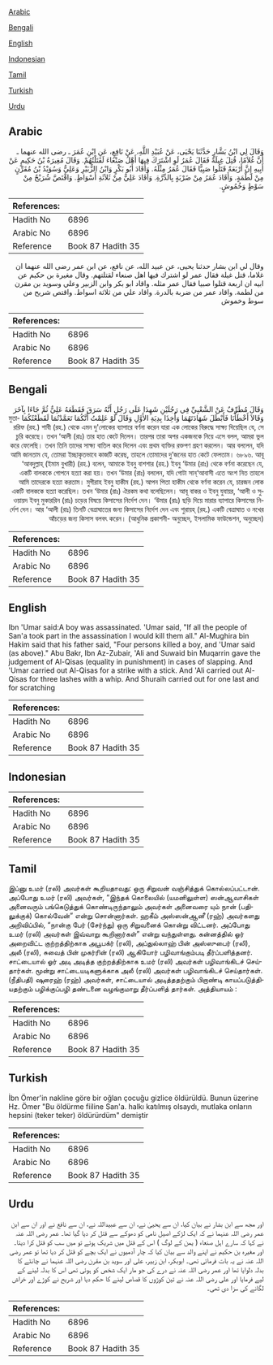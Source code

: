 [Arabic](#arabic)

[Bengali](#bengali)

[English](#english)

[Indonesian](#indonesian)

[Tamil](#tamil)

[Turkish](#turkish)

[Urdu](#urdu)

## Arabic


<div dir="rtl" lang="ar" style={{fontSize:'larger',backgroundColor:'#f8f9fa',padding:20}}>
وَقَالَ لِي ابْنُ بَشَّارٍ حَدَّثَنَا يَحْيَى، عَنْ عُبَيْدِ اللَّهِ، عَنْ نَافِعٍ، عَنِ ابْنِ عُمَرَ ـ رضى الله عنهما ـ أَنَّ غُلاَمًا، قُتِلَ غِيلَةً فَقَالَ عُمَرُ لَوِ اشْتَرَكَ فِيهَا أَهْلُ صَنْعَاءَ لَقَتَلْتُهُمْ‏.‏ وَقَالَ مُغِيرَةُ بْنُ حَكِيمٍ عَنْ أَبِيهِ إِنَّ أَرْبَعَةً قَتَلُوا صَبِيًّا فَقَالَ عُمَرُ مِثْلَهُ‏.‏ وَأَقَادَ أَبُو بَكْرٍ وَابْنُ الزُّبَيْرِ وَعَلِيٌّ وَسُوَيْدُ بْنُ مُقَرِّنٍ مِنْ لَطْمَةٍ‏.‏ وَأَقَادَ عُمَرُ مِنْ ضَرْبَةٍ بِالدِّرَّةِ‏.‏ وَأَقَادَ عَلِيٌّ مِنْ ثَلاَثَةِ أَسْوَاطٍ‏.‏ وَاقْتَصَّ شُرَيْحٌ مِنْ سَوْطٍ وَخُمُوشٍ‏.‏
</div>
<div style={{backgroundColor:'#f8f9fa',padding:20, marginBottom: 10}}><table> <thead> <tr> <th>References:</th> <th></th> </tr> </thead> <tbody><tr><td>Hadith No</td><td>6896</td></tr><tr><td>Arabic No</td><td>6896</td></tr><tr><td>Reference</td><td>Book 87 Hadith 35</td></tr></tbody></table></div>


<div dir="rtl" lang="ar" style={{fontSize:'larger',backgroundColor:'#f8f9fa',padding:20}}>
وقال لي ابن بشار حدثنا يحيى، عن عبيد الله، عن نافع، عن ابن عمر رضى الله عنهما ان غلاما، قتل غيلة فقال عمر لو اشترك فيها اهل صنعاء لقتلتهم. وقال مغيرة بن حكيم عن ابيه ان اربعة قتلوا صبيا فقال عمر مثله. واقاد ابو بكر وابن الزبير وعلي وسويد بن مقرن من لطمة. واقاد عمر من ضربة بالدرة. واقاد علي من ثلاثة اسواط. واقتص شريح من سوط وخموش
</div>
<div style={{backgroundColor:'#f8f9fa',padding:20, marginBottom: 10}}><table> <thead> <tr> <th>References:</th> <th></th> </tr> </thead> <tbody><tr><td>Hadith No</td><td>6896</td></tr><tr><td>Arabic No</td><td>6896</td></tr><tr><td>Reference</td><td>Book 87 Hadith 35</td></tr></tbody></table></div>

## Bengali


<div dir="rtl" lang="bn" style={{fontSize:'larger',backgroundColor:'#f8f9fa',padding:20}}>
وَقَالَ مُطَرِّفٌ عَنْ الشَّعْبِيِّ فِي رَجُلَيْنِ شَهِدَا عَلَى رَجُلٍ أَنَّهُ سَرَقَ فَقَطَعَهُ عَلِيٌّ ثُمَّ جَاءَا بِآخَرَ وَقَالاَ أَخْطَأْنَا فَأَبْطَلَ شَهَادَتَهُمَا وَأُخِذَا بِدِيَةِ الأَوَّلِ وَقَالَ لَوْ عَلِمْتُ أَنَّكُمَا تَعَمَّدْتُمَا لَقَطَعْتُكُمَا মুতাররিফ (রহ.) শাবী (রহ.) থেকে এমন দু'লোকের ব্যাপারে বর্ণনা করেন যারা এক লোকের বিরুদ্ধে সাক্ষ্য দিয়েছিল যে, সে চুরি করেছে। তখন ‘আলী (রাঃ) তার হাত কেটে দিলেন। তারপর তারা অপর একজনকে নিয়ে এসে বলল, আমরা ভুল করে ফেলেছি। তখন তিনি তাদের সাক্ষ্য বাতিল করে দিলেন এবং প্রথম ব্যক্তির রক্তপণ গ্রহণ করলেন। আর বললেন, যদি আমি জানতাম যে, তোমরা ইচ্ছাকৃতভাবে কাজটি করেছ, তাহলে তোমাদের দু’জনের হাত কেটে ফেলতাম। ৬৮৯৬. আবূ ‘আবদুল্লাহ্ (ইমাম বুখারী) (রহ.) বলেন, আমাকে ইবনু বাশশার (রহ.) ইবনু ‘উমার (রাঃ) থেকে বর্ণনা করেছেন যে, একটি বালককে গোপনে হত্যা করা হয়। তখন ‘উমার (রাঃ) বললেন, যদি গোটা সান্‘আবাসী এতে অংশ নিত তাহলে আমি তাদেরকে হত্যা করতাম। মুগীরাহ ইবনু হাকীম (রহ.) আপন পিতা হাকীম থেকে বর্ণনা করেন যে, চারজন লোক একটি বালককে হত্যা করেছিল। তখন ‘উমার (রাঃ) ঐরকম কথা বলেছিলেন। আবূ বাকর ও ইবনু যুবায়র, ‘আলী ও সুওয়ায়দ ইবনু মুকাররিন (রাঃ) চড়ের বিষয়ে কিসাসের নির্দেশ দেন। ‘উমার (রাঃ) ছড়ি দিয়ে মারার ব্যাপারে কিসাসের নির্দেশ দেন। আর ‘আলী (রাঃ) তিনটি বেত্রাঘাতের জন্য কিসাসের নির্দেশ দেন এবং শুরায়হ্ (রহ.) একটি বেত্রাঘাত ও নখের আঁচড়ের জন্য কিসাস বলবৎ করেন। (আধুনিক প্রকাশনী- অনুচ্ছেদ, ইসলামিক ফাউন্ডেশন, অনুচ্ছেদ)
</div>
<div style={{backgroundColor:'#f8f9fa',padding:20, marginBottom: 10}}><table> <thead> <tr> <th>References:</th> <th></th> </tr> </thead> <tbody><tr><td>Hadith No</td><td>6896</td></tr><tr><td>Arabic No</td><td>6896</td></tr><tr><td>Reference</td><td>Book 87 Hadith 35</td></tr></tbody></table></div>

## English


<div dir="ltr" lang="en" style={{fontSize:'larger',backgroundColor:'#f8f9fa',padding:20}}>
Ibn 'Umar said:A boy was assassinated. 'Umar said, "If all the people of San'a took part in the assassination I would kill them all." Al-Mughira bin Hakim said that his father said, "Four persons killed a boy, and 'Umar said (as above)." Abu Bakr, Ibn Az-Zubair, 'Ali and Suwaid bin Muqarrin gave the judgement of Al-Qisas (equality in punishment) in cases of slapping. And 'Umar carried out Al-Qisas for a strike with a stick. And 'Ali carried out Al-Qisas for three lashes with a whip. And Shuraih carried out for one last and for scratching
</div>
<div style={{backgroundColor:'#f8f9fa',padding:20, marginBottom: 10}}><table> <thead> <tr> <th>References:</th> <th></th> </tr> </thead> <tbody><tr><td>Hadith No</td><td>6896</td></tr><tr><td>Arabic No</td><td>6896</td></tr><tr><td>Reference</td><td>Book 87 Hadith 35</td></tr></tbody></table></div>

## Indonesian


<div dir="ltr" lang="id" style={{fontSize:'larger',backgroundColor:'#f8f9fa',padding:20}}>

</div>
<div style={{backgroundColor:'#f8f9fa',padding:20, marginBottom: 10}}><table> <thead> <tr> <th>References:</th> <th></th> </tr> </thead> <tbody><tr><td>Hadith No</td><td>6896</td></tr><tr><td>Arabic No</td><td>6896</td></tr><tr><td>Reference</td><td>Book 87 Hadith 35</td></tr></tbody></table></div>

## Tamil


<div dir="ltr" lang="ta" style={{fontSize:'larger',backgroundColor:'#f8f9fa',padding:20}}>
இப்னு உமர் (ரலி) அவர்கள் கூறியதாவது: ஒரு சிறுவன் வஞ்சித்துக் கொல்லப்பட்டான். அப்போது உமர் (ரலி) அவர்கள், “இந்தக் கொலையில் (யமனிலுள்ள) ஸன்ஆவாசிகள் அனைவரும் பங்கெடுத்துக் கொண்டிருந்தாலும் அவர்கள் அனைவரை யும் நான் (பதிலுக்குக்) கொல்வேன்” என்று சொன்னார்கள். ஹகீம் அஸ்ஸன்ஆனீ (ரஹ்) அவர்களது அறிவிப்பில், “நான்கு பேர் (சேர்ந்து) ஒரு சிறுவனைக் கொன்று விட்டனர். அப்போது உமர் (ரலி) அவர்கள் இவ்வாறு கூறினார்கள்” என்று வந்துள்ளது. கன்னத்தில் ஓர் அறைவிட்ட குற்றத்திற்காக அபூபக்ர் (ரலி), அப்துல்லாஹ் பின் அஸ்ஸுபைர் (ரலி), அலீ (ரலி), சுவைத் பின் முகர்ரின் (ரலி) ஆகியோர் பழிவாங்கும்படி தீர்ப்பளித்தனர். சாட்டையால் ஓர் அடி அடித்த குற்றத்திற்காக உமர் (ரலி) அவர்கள் பழிவாங்கிடச் செய்தார்கள். மூன்று சாட்டையடிகளுக்காக அலீ (ரலி) அவர்கள் பழிவாங்கிடச் செய்தார்கள். (நீதிபதி) ஷுரைஹ் (ரஹ்) அவர்கள், சாட்டையால் அடித்ததற்கும் பிறாண்டி காயப்படுத்தியதற்கும் பழிக்குப்பழி தண்டனை வழங்குமாறு தீர்ப்பளித் தார்கள். அத்தியாயம் :
</div>
<div style={{backgroundColor:'#f8f9fa',padding:20, marginBottom: 10}}><table> <thead> <tr> <th>References:</th> <th></th> </tr> </thead> <tbody><tr><td>Hadith No</td><td>6896</td></tr><tr><td>Arabic No</td><td>6896</td></tr><tr><td>Reference</td><td>Book 87 Hadith 35</td></tr></tbody></table></div>

## Turkish


<div dir="ltr" lang="tr" style={{fontSize:'larger',backgroundColor:'#f8f9fa',padding:20}}>
İbn Ömer'in nakline göre bir oğlan çocuğu gizlice öldürüldü. Bunun üzerine Hz. Ömer "Bu öldürme fiiline San'a. halkı katılmış olsaydı, mutlaka onların hepsini (teker teker) öldürürdüm" demiştir
</div>
<div style={{backgroundColor:'#f8f9fa',padding:20, marginBottom: 10}}><table> <thead> <tr> <th>References:</th> <th></th> </tr> </thead> <tbody><tr><td>Hadith No</td><td>6896</td></tr><tr><td>Arabic No</td><td>6896</td></tr><tr><td>Reference</td><td>Book 87 Hadith 35</td></tr></tbody></table></div>

## Urdu


<div dir="rtl" lang="ur" style={{fontSize:'larger',backgroundColor:'#f8f9fa',padding:20}}>
اور مجھ سے ابن بشار نے بیان کیا، ان سے یحییٰ نے، ان سے عبیداللہ نے، ان سے نافع نے اور ان سے ابن عمر رضی اللہ عنہما نے کہ ایک لڑکے اصیل نامی کو دھوکے سے قتل کر دیا گیا تھا۔ عمر رضی اللہ عنہ نے کہا کہ سارے اہل صنعاء ( یمن کے لوگ ) اس کے قتل میں شریک ہوتے تو میں سب کو قتل کرا دیتا۔ اور مغیرہ بن حکیم نے اپنے والد سے بیان کیا کہ چار آدمیوں نے ایک بچے کو قتل کر دیا تھا تو عمر رضی اللہ عنہ نے یہ بات فرمائی تھی۔ ابوبکر، ابن زبیر، علی اور سوید بن مقرن رضی اللہ عنہما نے چانٹے کا بدلہ دلوایا تھا اور عمر رضی اللہ عنہ نے درے کی جو مار ایک شخص کو ہوئی تھی اس کا بدلہ لینے کے لیے فرمایا اور علی رضی اللہ عنہ نے تین کوڑوں کا قصاص لینے کا حکم دیا اور شریح نے کوڑے اور خراش لگانے کی سزا دی تھی۔
</div>
<div style={{backgroundColor:'#f8f9fa',padding:20, marginBottom: 10}}><table> <thead> <tr> <th>References:</th> <th></th> </tr> </thead> <tbody><tr><td>Hadith No</td><td>6896</td></tr><tr><td>Arabic No</td><td>6896</td></tr><tr><td>Reference</td><td>Book 87 Hadith 35</td></tr></tbody></table></div>